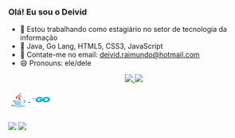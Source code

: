### Olá! Eu sou o Deivid

- 🔭 Estou trabalhando como estagiário no setor de tecnologia da informação
- 🌱 Java, Go Lang, HTML5, CSS3, JavaScript
- 💬 Contate-me no email: deivid.raimundo@hotmail.com
- 😄 Pronouns: ele/dele

<div align="center">
  <a href="https://github.com/deividraimundo">
  <img height="180em" src="https://github-readme-stats.vercel.app/api?username=deividraimundo&show_icons=true&theme=dark&include_all_commits=true&count_private=true"/>
  <img height="180em" src="https://github-readme-stats.vercel.app/api/top-langs/?username=deividraimundo&layout=compact&langs_count=7&theme=dark"/>
</div>
  
<div style="display: inline_block"><br>
  <img align="center" alt="deivid-Js" height="30" width="40" src="https://github.com/devicons/devicon/blob/master/icons/java/java-original.svg">
  <img align="center" alt="deivid-Go" height="30" width="40" src="https://github.com/devicons/devicon/blob/master/icons/go/go-original-wordmark.svg">
</div>
  
  ##
  
  <div>
    <a href="https://instagram.com/deividraimundo" target="_blank"><img src="https://img.shields.io/badge/-Instagram-%23E4405F?style=for-the-badge&logo=instagram&logoColor=white" target="_blank"></a>
    <a href="https://www.linkedin.com/in/deivid-de-oliveira-raimundo-a948471b1" target="_blank"><img src="https://img.shields.io/badge/-LinkedIn-%230077B5?style=for-the-badge&logo=linkedin&logoColor=white" target="_blank"></a> 
  </div>
